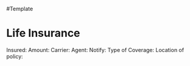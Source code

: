 #Template 
# Life Insurance
Insured:
    Amount:
    Carrier:
    Agent:
    Notify:
    Type of Coverage:
    Location of policy: